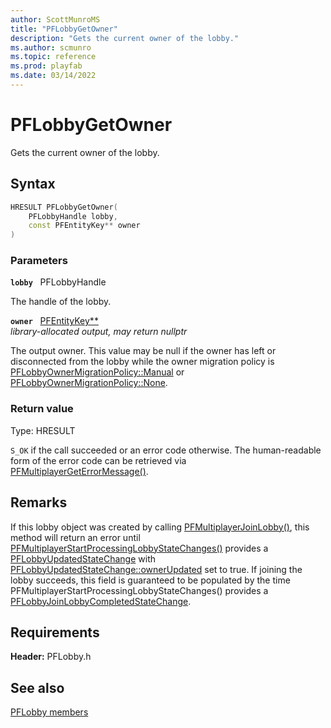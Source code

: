 ```yaml
---
author: ScottMunroMS
title: "PFLobbyGetOwner"
description: "Gets the current owner of the lobby."
ms.author: scmunro
ms.topic: reference
ms.prod: playfab
ms.date: 03/14/2022
---
```


# PFLobbyGetOwner  

Gets the current owner of the lobby.  

## Syntax  
  
```cpp
HRESULT PFLobbyGetOwner(  
    PFLobbyHandle lobby,  
    const PFEntityKey** owner  
)  
```  
  
### Parameters  
  
**`lobby`** &nbsp; PFLobbyHandle  
  
The handle of the lobby.  
  
**`owner`** &nbsp; [PFEntityKey**](../../pfmultiplayer/pfentitykey_clientsdk.md)  
*library-allocated output, may return nullptr*  
  
The output owner. This value may be null if the owner has left or disconnected from the lobby while the owner migration policy is [PFLobbyOwnerMigrationPolicy::Manual](../enums/pflobbyownermigrationpolicy.md) or [PFLobbyOwnerMigrationPolicy::None](../enums/pflobbyownermigrationpolicy.md).  
  
  
### Return value
Type: HRESULT
  
```S_OK``` if the call succeeded or an error code otherwise. The human-readable form of the error code can be retrieved via [PFMultiplayerGetErrorMessage()](../../pfmultiplayer/functions/pfmultiplayergeterrormessage.md).
  
## Remarks  
  
If this lobby object was created by calling [PFMultiplayerJoinLobby()](pfmultiplayerjoinlobby.md), this method will return an error until [PFMultiplayerStartProcessingLobbyStateChanges()](pfmultiplayerstartprocessinglobbystatechanges.md) provides a [PFLobbyUpdatedStateChange](../structs/pflobbyupdatedstatechange.md) with [PFLobbyUpdatedStateChange::ownerUpdated](../structs/pflobbyupdatedstatechange.md) set to true. If joining the lobby succeeds, this field is guaranteed to be populated by the time PFMultiplayerStartProcessingLobbyStateChanges() provides a [PFLobbyJoinLobbyCompletedStateChange](../structs/pflobbyjoinlobbycompletedstatechange.md).
  
## Requirements  
  
**Header:** PFLobby.h
  
## See also  
[PFLobby members](../pflobby_members.md)  

  
  

